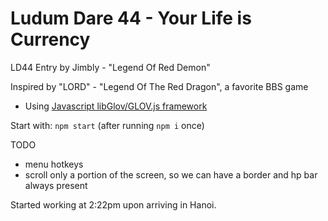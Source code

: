 Ludum Dare 44 - Your Life is Currency
============================

LD44 Entry by Jimbly - "Legend Of Red Demon"

Inspired by "LORD" - "Legend Of The Red Dragon", a favorite BBS game

* Using [Javascript libGlov/GLOV.js framework](https://github.com/Jimbly/glovjs)

Start with: `npm start` (after running `npm i` once)

TODO
* menu hotkeys
* scroll only a portion of the screen, so we can have a border and hp bar always present

Started working at 2:22pm upon arriving in Hanoi.
